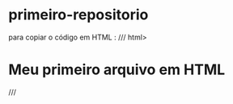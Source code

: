 # primeiro-repositorio

para copiar o código em HTML :
///
html>
  <h1>Meu primeiro arquivo em HTML</h1>
</html>
///
